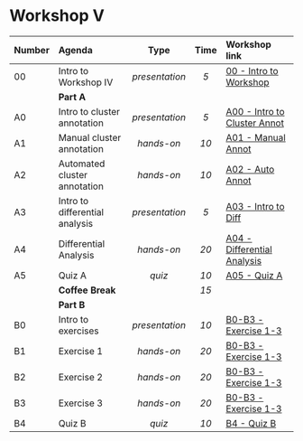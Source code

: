 # Workshop V

| **Number** | **Agenda** | **Type** | **Time** | **Workshop link** |
| :-- | :-- | :--: | :--: | :-- |
| 00 | Intro to Workshop IV | *presentation* | *5* | [00 - Intro to Workshop](https://tercen.com/LevelUpWorkshopsTeam/f/832f795a3fd01ca8fe0d0a63f2a030c8 "00 - Intro to Workshop") |
|   | **Part A** |   |   |   |
| A0 | Intro to cluster annotation | *presentation* | *5* | [A00 - Intro to Cluster Annot](https://tercen.com/LevelUpWorkshopsTeam/f/832f795a3fd01ca8fe0d0a63f2a0c509 "A00 - Intro to Cluster Annot") |
| A1 | Manual cluster annotation | *hands-on* | *10* | [A01 - Manual Annot](https://tercen.com/LevelUpWorkshopsTeam/f/832f795a3fd01ca8fe0d0a63f2a05c0d "A01 - Manual Annot") |
| A2 | Automated cluster annotation | *hands-on* | *10* | [A02 - Auto Annot](https://tercen.com/LevelUpWorkshopsTeam/f/832f795a3fd01ca8fe0d0a63f2a0661e "A02 - Auto Annot") |
| A3 | Intro to differential analysis | *presentation* | *5* | [A03 - Intro to Diff](https://tercen.com/LevelUpWorkshopsTeam/f/832f795a3fd01ca8fe0d0a63f2a076eb "A03 - Intro to Diff") |
| A4 | Differential  Analysis | *hands-on* | *20* | [A04 - Differential Analysis](https://tercen.com/LevelUpWorkshopsTeam/f/832f795a3fd01ca8fe0d0a63f2a08830 "A04 - Differential Analysis") |
| A5 | Quiz A | *quiz* | *10* | [A05 - Quiz A](https://tercen.com/LevelUpWorkshopsTeam/f/832f795a3fd01ca8fe0d0a63f2a0930b "A05 - Quiz A") |
|   | **Coffee Break** |   | *15* |   |
|   | **Part B** |   |   |   |
| B0 | Intro to exercises | *presentation* | *10* | [B0-B3 - Exercise 1-3](https://tercen.com/LevelUpWorkshopsTeam/f/832f795a3fd01ca8fe0d0a63f2a09e3b "B0-B3 - Exercise 1-3") |
| B1 | Exercise 1 | *hands-on* | *20* | [B0-B3 - Exercise 1-3](https://tercen.com/LevelUpWorkshopsTeam/f/832f795a3fd01ca8fe0d0a63f2a09e3b "B0-B3 - Exercise 1-3") |
| B2 | Exercise 2 | *hands-on* | *20* | [B0-B3 - Exercise 1-3](https://tercen.com/LevelUpWorkshopsTeam/f/832f795a3fd01ca8fe0d0a63f2a09e3b "B0-B3 - Exercise 1-3") |
| B3 | Exercise 3 | *hands-on* | *20* | [B0-B3 - Exercise 1-3](https://tercen.com/LevelUpWorkshopsTeam/f/832f795a3fd01ca8fe0d0a63f2a09e3b "B0-B3 - Exercise 1-3") |
| B4 | Quiz B | *quiz* | *10* | [B4 - Quiz B](https://tercen.com/LevelUpWorkshopsTeam/f/832f795a3fd01ca8fe0d0a63f2a0b108 "B4 - Quiz B") |